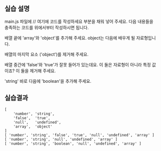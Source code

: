 ## 실습 설명

main.js 파일에 // 여기에 코드를 작성하세요 부분을 채워 넣어 주세요. 다음 내용들을 충족하는 코드를 위에서부터 작성하시면 됩니다.

배열 끝에 'array'와 'object'를 추가해 주세요. object는 다음에 배우게 될 자료형입니다.

배열의 마지막 요소 ('object')를 제거해 주세요.

배열 중간에 'false'와 'true'가 잘못 들어가 있는데요. 이 둘은 자료형이 아니라 특정 값이죠? 이 둘을 제거해 주세요.

'string' 바로 다음에 'boolean'을 추가해 주세요.

## 실습결과

```
[
    'number', 'string',
    'false',  'true',
    'null',   'undefined',
    'array',  'object'
]
[ 'number', 'string', 'false', 'true', 'null', 'undefined', 'array' ]
[ 'number', 'string', 'null', 'undefined', 'array' ]
[ 'number', 'string', 'boolean', 'null', 'undefined', 'array' ]
```